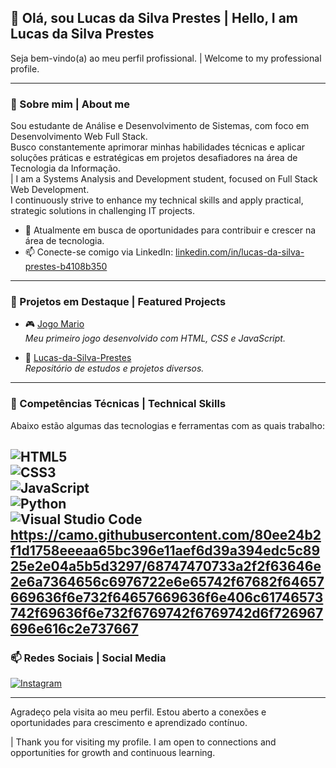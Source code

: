 ## 👋 Olá, sou Lucas da Silva Prestes | Hello, I am Lucas da Silva Prestes

Seja bem-vindo(a) ao meu perfil profissional. | Welcome to my professional profile.

---

### 💼 Sobre mim | About me

Sou estudante de Análise e Desenvolvimento de Sistemas, com foco em Desenvolvimento Web Full Stack.  
Busco constantemente aprimorar minhas habilidades técnicas e aplicar soluções práticas e estratégicas em projetos desafiadores na área de Tecnologia da Informação.  
| I am a Systems Analysis and Development student, focused on Full Stack Web Development.  
I continuously strive to enhance my technical skills and apply practical, strategic solutions in challenging IT projects.

- 🎯 Atualmente em busca de oportunidades para contribuir e crescer na área de tecnologia.  
- 📫 Conecte-se comigo via LinkedIn: [linkedin.com/in/lucas-da-silva-prestes-b4108b350](https://www.linkedin.com/in/lucas-da-silva-prestes-b4108b350)

---

### 🚀 Projetos em Destaque | Featured Projects

- 🎮 [Jogo Mario](https://lucas1308233.github.io/Mario-Game/)  
  *Meu primeiro jogo desenvolvido com HTML, CSS e JavaScript.*

- 📂 [Lucas-da-Silva-Prestes](https://github.com/Lucas1308233/Lucas-da-Silva-Prestes)  
  *Repositório de estudos e projetos diversos.*

---

### 🚀 Competências Técnicas | Technical Skills

Abaixo estão algumas das tecnologias e ferramentas com as quais trabalho:

![HTML5](https://img.shields.io/badge/HTML5-E34F26?style=for-the-badge&logo=html5&logoColor=white)  
![CSS3](https://img.shields.io/badge/CSS3-1572B6?style=for-the-badge&logo=css3&logoColor=white)  
![JavaScript](https://img.shields.io/badge/JavaScript-F7DF1E?style=for-the-badge&logo=javascript&logoColor=black)  
![Python](https://img.shields.io/badge/Python-3776AB?style=for-the-badge&logo=python&logoColor=white)  
![Visual Studio Code](https://img.shields.io/badge/VS%20Code-007ACC?style=for-the-badge&logo=visual-studio-code&logoColor=white)
https://camo.githubusercontent.com/80ee24b2f1d1758eeeaa65bc396e11aef6d39a394edc5c8925e2e04a5b5d3297/68747470733a2f2f63646e2e6a7364656c6976722e6e65742f67682f64657669636f6e732f64657669636f6e406c61746573742f69636f6e732f6769742f6769742d6f726967696e616c2e737667
---

### 📫 Redes Sociais | Social Media

[![Instagram](https://img.shields.io/badge/Instagram-E4405F?style=for-the-badge&logo=instagram&logoColor=white)](https://instagram.com/lczxlv13)  

---

Agradeço pela visita ao meu perfil. Estou aberto a conexões e oportunidades para crescimento e aprendizado contínuo.  

| Thank you for visiting my profile. I am open to connections and opportunities for growth and continuous learning.
